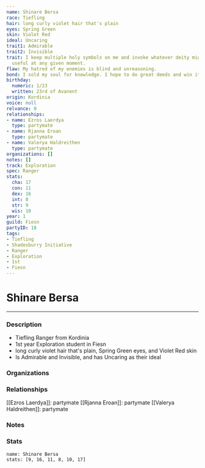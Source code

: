 ```yaml
---
name: Shinare Bersa
race: Tiefling
hair: long curly violet hair that's plain
eyes: Spring Green
skin: Violet Red
ideal: Uncaring
trait1: Admirable
trait2: Invisible
trait: I keep multiple holy symbols on me and invoke whatever deity might come in
  useful at any given moment.
flaw: My hatred of my enemies is blind and unreasoning.
bond: I sold my soul for knowledge. I hope to do great deeds and win it back.
birthday:
  numeric: 1/23
  written: 23rd of Avanent
origin: Kordinia
voice: null
relvance: 0
relationships:
- name: Ezros Laerdya
  type: partymate
- name: Rjanna Eroan
  type: partymate
- name: Valerya Haldreithen
  type: partymate
organizations: []
notes: []
track: Exploration
spec: Ranger
stats:
  cha: 17
  con: 11
  dex: 16
  int: 8
  str: 9
  wis: 10
year: 1
guild: Fiesn
partyID: 18
tags:
- Tiefling
- Shadesburry Initiative
- Ranger
- Exploration
- 1st
- Fiesn
---
```

# Shinare Bersa
---
### Description
- Tiefling Ranger from Kordinia
- 1st year Exploration student in Fiesn
- long curly violet hair that's plain, Spring Green eyes, and Violet Red skin
- Is Admirable and Invisible, and has Uncaring as their ideal

### Organizations

### Relationships
[[Ezros Laerdya]]: partymate
[[Rjanna Eroan]]: partymate
[[Valerya Haldreithen]]: partymate

### Notes

### Stats
```statblock
name: Shinare Bersa
stats: [9, 16, 11, 8, 10, 17]
```